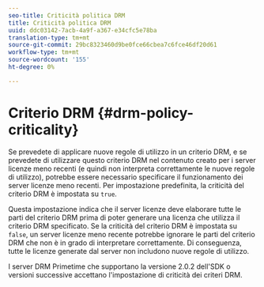 ```yaml
---
seo-title: Criticità politica DRM
title: Criticità politica DRM
uuid: ddc03142-7acb-4a9f-a367-e34cfc5e78ba
translation-type: tm+mt
source-git-commit: 29bc8323460d9be0fce66cbea7c6fce46df20d61
workflow-type: tm+mt
source-wordcount: '155'
ht-degree: 0%

---
```



# Criterio DRM {#drm-policy-criticality}

Se prevedete di applicare nuove regole di utilizzo in un criterio DRM, e se prevedete di utilizzare questo criterio DRM nel contenuto creato per i server licenze meno recenti (e quindi non interpreta correttamente le nuove regole di utilizzo), potrebbe essere necessario specificare il funzionamento dei server licenze meno recenti. Per impostazione predefinita, la criticità del criterio DRM è impostata su `true`.

Questa impostazione indica che il server licenze deve elaborare tutte le parti del criterio DRM prima di poter generare una licenza che utilizza il criterio DRM specificato. Se la criticità del criterio DRM è impostata su `false`, un server licenze meno recente potrebbe ignorare le parti del criterio DRM che non è in grado di interpretare correttamente. Di conseguenza, tutte le licenze generate dal server non includono nuove regole di utilizzo.

I server DRM Primetime che supportano la versione 2.0.2 dell&#39;SDK o versioni successive accettano l&#39;impostazione di criticità dei criteri DRM.
